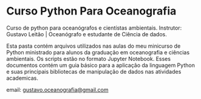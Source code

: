 # Curso Python Para Oceanografia

Curso de python para oceanógrafos e cientístas ambientais.
Instrutor: Gustavo Leitão | Oceanógrafo e estudante de Ciência de dados.

Esta pasta contém arquivos utilizados nas aulas do meu minicurso de Python ministrado para alunos da graduação em oceanografia e ciências ambientais. Os scripts estão no formato Jupyter Notebook. Esses documentos contém um guia básico para a aplicação da linguagem Python e suas principais bibliotecas de manipulação de dados nas atividades academicas.


email: gustavo.oceanografia@gmail.com
